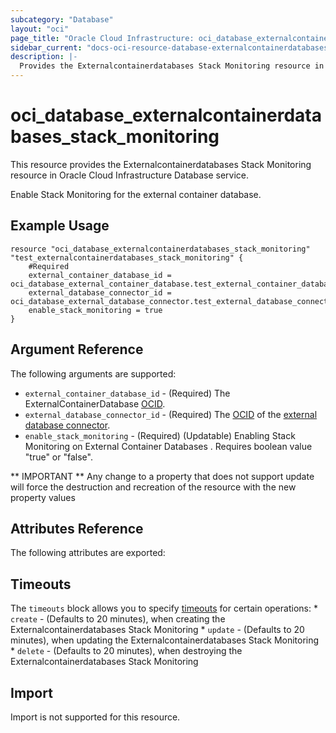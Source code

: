 ```yaml
---
subcategory: "Database"
layout: "oci"
page_title: "Oracle Cloud Infrastructure: oci_database_externalcontainerdatabases_stack_monitoring"
sidebar_current: "docs-oci-resource-database-externalcontainerdatabases_stack_monitoring"
description: |-
  Provides the Externalcontainerdatabases Stack Monitoring resource in Oracle Cloud Infrastructure Database service
---
```


# oci_database_externalcontainerdatabases_stack_monitoring
This resource provides the Externalcontainerdatabases Stack Monitoring resource in Oracle Cloud Infrastructure Database service.

Enable Stack Monitoring for the external container database.


## Example Usage

```hcl
resource "oci_database_externalcontainerdatabases_stack_monitoring" "test_externalcontainerdatabases_stack_monitoring" {
	#Required
	external_container_database_id = oci_database_external_container_database.test_external_container_database.id
	external_database_connector_id = oci_database_external_database_connector.test_external_database_connector.id
	enable_stack_monitoring = true
}
```

## Argument Reference

The following arguments are supported:

* `external_container_database_id` - (Required) The ExternalContainerDatabase [OCID](https://docs.cloud.oracle.com/iaas/Content/General/Concepts/identifiers.htm).
* `external_database_connector_id` - (Required) The [OCID](https://docs.cloud.oracle.com/iaas/Content/General/Concepts/identifiers.htm) of the [external database connector](https://docs.cloud.oracle.com/iaas/api/#/en/database/latest/datatypes/CreateExternalDatabaseConnectorDetails).
* `enable_stack_monitoring`  -  (Required) (Updatable) Enabling Stack Monitoring on External Container Databases . Requires boolean value "true" or "false".


** IMPORTANT **
Any change to a property that does not support update will force the destruction and recreation of the resource with the new property values

## Attributes Reference

The following attributes are exported:


## Timeouts

The `timeouts` block allows you to specify [timeouts](https://registry.terraform.io/providers/oracle/oci/latest/docs/guides/changing_timeouts) for certain operations:
	* `create` - (Defaults to 20 minutes), when creating the Externalcontainerdatabases Stack Monitoring
	* `update` - (Defaults to 20 minutes), when updating the Externalcontainerdatabases Stack Monitoring
	* `delete` - (Defaults to 20 minutes), when destroying the Externalcontainerdatabases Stack Monitoring


## Import

Import is not supported for this resource.

